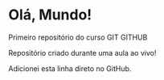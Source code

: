 # Olá, Mundo!
 Primeiro repositório do curso GIT GITHUB

 Repositório criado durante uma aula ao vivo!
 
 Adicionei esta linha direto no GitHub.
